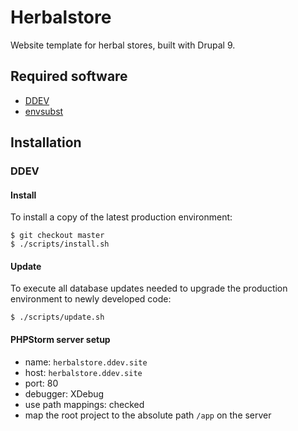 # Herbalstore

Website template for herbal stores, built with Drupal 9.

## Required software

- [DDEV](https://ddev.com)
- [envsubst](https://www.gnu.org/software/gettext/manual/html_node/envsubst-Invocation.html)

## Installation

### DDEV

#### Install

To install a copy of the latest production environment:

```
$ git checkout master
$ ./scripts/install.sh
```

#### Update

To execute all database updates needed to upgrade the production environment to newly developed code:

```
$ ./scripts/update.sh
```

#### PHPStorm server setup

* name: `herbalstore.ddev.site`
* host: `herbalstore.ddev.site`
* port: 80
* debugger: XDebug
* use path mappings: checked
* map the root project to the absolute path `/app` on the server
